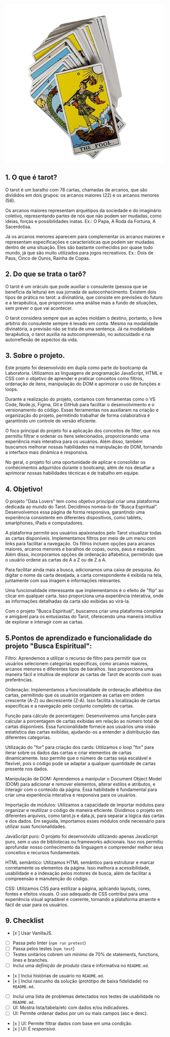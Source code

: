 ![cartas](src/readme/cartas.png)

## 1. O que é tarot?
O tarot é um baralho com 78 cartas, chamadas de arcanos, que são divididos em dois grupos: os arcanos maiores (22) e os arcanos menores (56). 

Os arcanos maiores representam arquétipos da sociedade e do imaginário coletivo, representando partes de nós que não podem ser mudadas, como ideias, forças e possibilidades inatas. Ex.: O Papa, A Roda da Fortuna, A Sacerdotisa. 

Já os arcanos menores aparecem para complementar os arcanos maiores e representam especificações e características que podem ser mudadas dentro de uma situação. Eles são bastante conhecidos por quase todo mundo, já que são muito utilizados para jogos recreativos. Ex.: Dois de Paus, Cinco de Ouros, Rainha de Copas. 
## 2. Do que se trata o tarô? 
O tarot é um oráculo que pode auxiliar o consulente (pessoa que se beneficia da leitura) em sua jornada de autoconhecimento. Existem dois tipos de prática no tarot: a divinatória, que consiste em previsões do futuro e a terapêutica, que proporciona uma análise mais a fundo de situações, sem prever o que vai acontecer. 

O tarot considera sempre que as ações moldam o destino, portanto, o livre arbítrio do consulente sempre é levado em conta. Mesmo na modalidade divinatória, a previsão não se trata de uma sentença. Já na modalidade terapêutica, o tarot auxilia na autocompreensão, no autocuidado e na autorreflexão de aspectos da vida. 

## 3. Sobre o projeto.

Este projeto foi desenvolvido em dupla como parte do bootcamp da Laboratoria. Utilizamos as linguagens de programação JavaScript, HTML e CSS com o objetivo de aprender e praticar conceitos como filtros, ordenação de itens, manipulação do DOM e aprimorar o uso de funções e loops.

Durante a realização do projeto, contamos com ferramentas como o VS Code, Node.js, Figma, Git e GitHub para facilitar o desenvolvimento e o versionamento do código. Essas ferramentas nos auxiliaram na criação e organização do projeto, permitindo trabalhar de forma colaborativa e garantindo um controle de versão eficiente.

O foco principal do projeto foi a aplicação dos conceitos de filter, que nos permitiu filtrar e ordenar os itens selecionados, proporcionando uma experiência mais interativa para os usuários. Além disso, também buscamos melhorar nossas habilidades na manipulação do DOM, tornando a interface mais dinâmica e responsiva.

No geral, o projeto foi uma oportunidade de aplicar e consolidar os conhecimentos adquiridos durante o bootcamp, além de nos desafiar a aprimorar nossas habilidades técnicas e de trabalho em equipe.

## 4. Objetivo!
O projeto "Data Lovers" tem como objetivo principal criar uma plataforma dedicada ao mundo do Tarot. Decidimos nomeá-lo de "Busca Espiritual". Desenvolvemos essa página de forma responsiva, garantindo uma experiência consistente em diferentes dispositivos, como tablets, smartphones, iPads e computadores.

A plataforma permite aos usuários apaixonados pelo Tarot visualizar todas as cartas disponíveis. Implementamos filtros por meio de um menu com links para facilitar a navegação. Os filtros incluem opções para arcanos maiores, arcanos menores e baralhos de copas, ouros, paus e espadas. Além disso, incorporamos opções de ordenação alfabética, permitindo que o usuário ordene as cartas de A a Z ou de Z a A.

Para facilitar ainda mais a busca, adicionamos uma caixa de pesquisa. Ao digitar o nome da carta desejada, a carta correspondente é exibida na tela, juntamente com sua imagem e informações relevantes.

Uma funcionalidade interessante que implementamos é o efeito de "flip" ao clicar em qualquer carta. Isso proporciona uma experiência interativa, onde as informações detalhadas da carta são exibidas ao virá-la.

Com o projeto "Busca Espiritual", buscamos criar uma plataforma completa e amigável para os entusiastas do Tarot, oferecendo uma maneira intuitiva de explorar e interagir com as cartas.

## 5.Pontos de aprendizado e funcionalidade do projeto "Busca Espiritual":

Filtro: Aprendemos a utilizar o recurso de filtro para permitir que os usuários selecionem categorias específicas, como arcanos maiores, arcanos menores e diferentes tipos de baralhos. Isso proporciona uma maneira fácil e intuitiva de explorar as cartas de Tarot de acordo com suas preferências.

Ordenação: Implementamos a funcionalidade de ordenação alfabética das cartas, permitindo que os usuários organizem as cartas em ordem crescente (A-Z) ou decrescente (Z-A). Isso facilita a localização de cartas específicas e a navegação pelo conjunto completo de cartas.

Função para cálculo de porcentagem: Desenvolvemos uma função para calcular a porcentagem de cartas exibidas em relação ao número total de cartas disponíveis. Essa funcionalidade fornece aos usuários uma visão estatística das cartas exibidas, ajudando-os a entender a distribuição das diferentes categorias.

Utilização do "for" para criação dos cards: Utilizamos o loop "for" para iterar sobre os dados das cartas e criar elementos de cartas dinamicamente. Isso permite que o número de cartas seja escalável e flexível, pois o código pode se adaptar a qualquer quantidade de cartas presente nos dados.

Manipulação de DOM: Aprendemos a manipular o Document Object Model (DOM) para adicionar e remover elementos, alterar estilos e atributos, e interagir com o conteúdo da página. Essa habilidade é fundamental para criar uma experiência interativa e responsiva para os usuários.

Importação de módulos: Utilizamos a capacidade de importar módulos para organizar e reutilizar o código de maneira eficiente. Dividimos o projeto em diferentes arquivos, como tarot.js e data.js, para separar a lógica das cartas e dos dados. Em seguida, importamos esses módulos onde necessário para utilizar suas funcionalidades.

JavaScript puro: O projeto foi desenvolvido utilizando apenas JavaScript puro, sem o uso de bibliotecas ou frameworks adicionais. Isso nos permitiu aprofundar nosso conhecimento da linguagem e compreender melhor seus conceitos e recursos fundamentais.

HTML semântico: Utilizamos HTML semântico para estruturar e marcar corretamente os elementos da página. Isso melhora a acessibilidade, usabilidade e a indexação pelos motores de busca, além de facilitar a compreensão e manutenção do código.

CSS: Utilizamos CSS para estilizar a página, aplicando layouts, cores, fontes e efeitos visuais. O uso adequado de CSS contribui para uma experiência visual agradável e coerente, tornando a plataforma atraente e fácil de usar para os usuários.

## 9. Checklist

* [x ] Usar VanillaJS.
* [ ] Passa pelo linter (`npm run pretest`)
* [ ] Passa pelos testes (`npm test`)
* [ ] Testes unitários cobrem um mínimo de 70% de statements, functions, lines e
  branches.
* [ ] Inclui uma _definição de produto_ clara e informativa no `README.md`.
* [x ] Inclui histórias de usuário no `README.md`.
* [x ]  Inclui rascunho da solução (protótipo de baixa fidelidade) no `README.md`.
* [ ] Inclui uma lista de problemas detectados nos testes de usabilidade no
  `README.md`.
* [ ] UI: Mostra lista/tabela/etc com dados e/ou indicadores.
* [ ] UI: Permite ordenar dados por um ou mais campos (asc e desc).
* [x ] UI: Permite filtrar dados com base em uma condição.
* [x ] UI: É _responsivo_.
